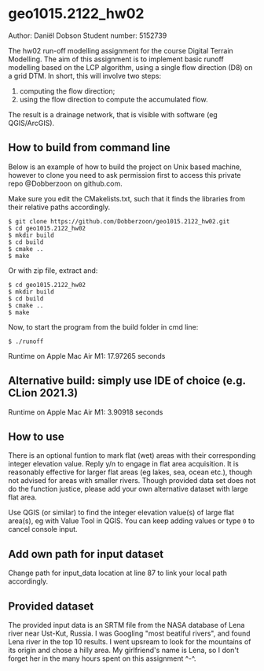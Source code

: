 # geo1015.2122_hw02

Author: 		Daniël Dobson
Student number: 5152739

The hw02 run-off modelling assignment for the course Digital Terrain Modelling. The aim of this assignment is to implement basic runoff modelling based on the LCP algorithm, using a single flow direction (D8) on a grid DTM. In short, this will involve two steps:

1. computing the flow direction;
2. using the flow direction to compute the accumulated flow.

The result is a drainage network, that is visible with software (eg QGIS/ArcGIS).



## How to build from command line

Below is an example of how to build the project on Unix based machine, however to clone you need to ask permission first to access this private repo @Dobberzoon on github.com.

Make sure you edit the CMakelists.txt, such that it finds the libraries from their relative paths accordingly.

```
$ git clone https://github.com/Dobberzoon/geo1015.2122_hw02.git
$ cd geo1015.2122_hw02
$ mkdir build
$ cd build
$ cmake ..
$ make
```

Or with zip file, extract and:

```
$ cd geo1015.2122_hw02
$ mkdir build
$ cd build
$ cmake ..
$ make
```

Now, to start the program from the build folder in cmd line:

```
$ ./runoff
```

Runtime on Apple Mac Air M1:  17.97265 seconds

## Alternative build: simply use IDE of choice (e.g. CLion 2021.3)

Runtime on Apple Mac Air M1: 3.90918 seconds

## How to use

There is an optional funtion to mark flat (wet) areas with their corresponding integer elevation value. Reply y/n to engage in flat area acquisition. It is reasonably effective for larger flat areas (eg lakes, sea, ocean etc.), though not advised for areas with smaller rivers. Though provided data set does not do the function justice, please add your own alternative dataset with large flat area.

Use QGIS (or similar) to find the integer elevation value(s) of large flat area(s), eg with Value Tool in QGIS. You can keep adding values or type ```0``` to cancel console input.

## Add own path for input dataset
Change path for input_data location at line 87 to link your local path accordingly.

## Provided dataset

The provided input data is an SRTM file from the NASA database of Lena river near Ust-Kut, Russia. I was Googling "most beatiful rivers", and found Lena river in the top 10 results. I went upsream to look for the mountains of its origin and chose a hilly area. My girlfriend's name is Lena, so I don't forget her in the many hours spent on this assignment ^-^.
